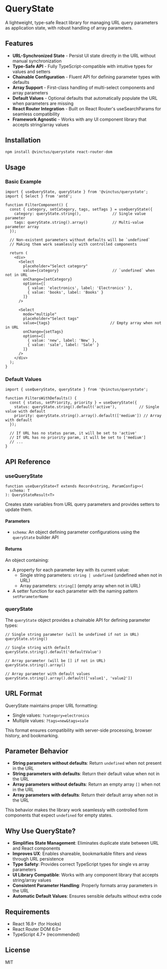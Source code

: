 # QueryState

A lightweight, type-safe React library for managing URL query parameters as application state, with robust handling of array parameters.

## Features

- **URL-Synchronized State** - Persist UI state directly in the URL without manual synchronization
- **Type-Safe API** - Fully TypeScript-compatible with intuitive types for values and setters
- **Chainable Configuration** - Fluent API for defining parameter types with defaults
- **Array Support** - First-class handling of multi-select components and array parameters
- **Default Values** - Optional defaults that automatically populate the URL when parameters are missing
- **React Router Integration** - Built on React Router's useSearchParams for seamless compatibility
- **Framework Agnostic** - Works with any UI component library that accepts string/array values

## Installation

```bash
npm install @vinctus/querystate react-router-dom
```

## Usage

### Basic Example

```tsx
import { useQueryState, queryState } from '@vinctus/querystate';
import { Select } from 'antd';

function FilterComponent() {
  const { category, setCategory, tags, setTags } = useQueryState({
    category: queryState.string(),              // Single value parameter
    tags: queryState.string().array()           // Multi-value parameter array
  });

  // Non-existent parameters without defaults will be `undefined`
  // Making them work seamlessly with controlled components

  return (
    <div>
      <Select
        placeholder="Select category"
        value={category}                        // `undefined` when not in URL
        onChange={setCategory}
        options={[
          { value: 'electronics', label: 'Electronics' },
          { value: 'books', label: 'Books' }
        ]}
      />

      <Select
        mode="multiple"
        placeholder="Select tags"
        value={tags}                           // Empty array when not in URL
        onChange={setTags}
        options={[
          { value: 'new', label: 'New' },
          { value: 'sale', label: 'Sale' }
        ]}
      />
    </div>
  );
}
```

### Default Values

```tsx
import { useQueryState, queryState } from '@vinctus/querystate';

function FiltersWithDefaults() {
  const { status, setPriority, priority } = useQueryState({
    status: queryState.string().default('active'),          // Single value with default
    priority: queryState.string().array().default(['medium']) // Array with default
  });

  // If URL has no status param, it will be set to 'active'
  // If URL has no priority param, it will be set to ['medium']
  // ...
}
```

## API Reference

### useQueryState

```tsx
function useQueryState<T extends Record<string, ParamConfig>>(
  schema: T
): QueryStateResult<T>
```

Creates state variables from URL query parameters and provides setters to update them.

#### Parameters

- `schema`: An object defining parameter configurations using the `queryState` builder API

#### Returns

An object containing:
- A property for each parameter key with its current value:
  - Single string parameters: `string | undefined` (undefined when not in URL)
  - Array parameters: `string[]` (empty array when not in URL)
- A setter function for each parameter with the naming pattern `setParameterName`

### queryState

The `queryState` object provides a chainable API for defining parameter types:

```tsx
// Single string parameter (will be undefined if not in URL)
queryState.string()

// Single string with default
queryState.string().default('defaultValue')

// Array parameter (will be [] if not in URL)
queryState.string().array()

// Array parameter with default values
queryState.string().array().default(['value1', 'value2'])
```

## URL Format

QueryState maintains proper URL formatting:

- Single values: `?category=electronics`
- Multiple values: `?tags=new&tags=sale`

This format ensures compatibility with server-side processing, browser history, and bookmarking.

## Parameter Behavior

- **String parameters without defaults**: Return `undefined` when not present in the URL
- **String parameters with defaults**: Return their default value when not in the URL
- **Array parameters without defaults**: Return an empty array `[]` when not in the URL
- **Array parameters with defaults**: Return their default array when not in the URL

This behavior makes the library work seamlessly with controlled form components that expect `undefined` for empty states.

## Why Use QueryState?

- **Simplifies State Management**: Eliminates duplicate state between URL and React components
- **Improves UX**: Enables shareable, bookmarkable filters and views through URL persistence
- **Type Safety**: Provides correct TypeScript types for single vs array parameters
- **UI Library Compatible**: Works with any component library that accepts string/array values
- **Consistent Parameter Handling**: Properly formats array parameters in the URL
- **Automatic Default Values**: Ensures sensible defaults without extra code

## Requirements

- React 16.8+ (for Hooks)
- React Router DOM 6.0+
- TypeScript 4.7+ (recommended)

## License

MIT